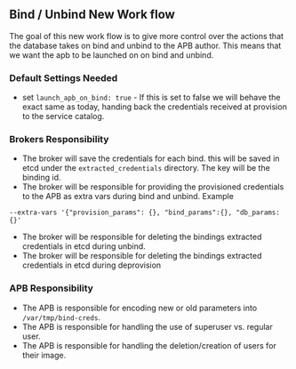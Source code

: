 ## Bind / Unbind New Work flow

The goal of this new work flow is to give more control over the actions that the database takes on bind and unbind to the APB author. This means that we want the apb to be launched on on bind and unbind. 

### Default Settings Needed
* set `launch_apb_on_bind: true` - If this is set to false we will behave the exact same as today, handing back the credentials received at provision to the service catalog.


### Brokers Responsibility
* The broker will save the credentials for each bind. this will be saved in etcd under the `extracted_credentials` directory. The key will be the binding id.
* The broker will be responsible for providing the provisioned credentials to the APB as extra vars during bind and unbind. Example
```
--extra-vars '{"provision_params": {}, "bind_params":{}, "db_params:{}'
```
* The broker will be responsible for deleting the bindings extracted credentials in etcd during unbind.
* The broker will be responsible for deleting the bindings extracted credentials in etcd during deprovision 


### APB Responsibility
* The APB is responsible for encoding new or old parameters into `/var/tmp/bind-creds`.
* The APB is responsible for handling the use of superuser vs. regular user. 
* The APB is responsible for handling the deletion/creation of users for their image.